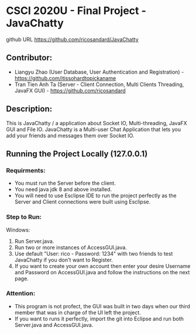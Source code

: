 # CSCI 2020U - Final Project - JavaChatty
github URL https://github.com/ricosandard/JavaChatty

## Contributor:
- Liangyu Zhao (User Database, User Authentication and Registration) - https://github.com/itissohardtopickaname
- Tran Tien Anh Ta (Server - Client Connection, Multi Clients Threading, JavaFX GUI) - https://github.com/ricosandard

## Description:
This is JavaChatty / a application about Socket IO, Multi-threading, JavaFX GUI and File IO.
JavaChatty is a Multi-user Chat Application that lets you add your friends and messages them over Socket IO.


## Running the Project Locally (127.0.0.1)
### Requirments:
- You must run the Server before the client.
- You need java jdk 8 and above installed.
- You will need to use Esclipse IDE to run the project perfectly as the Server and Client connections were built using Esclipse.

### Step to Run:
Windows:
1. Run Server.java. 
2. Run two or more instances of AccessGUI.java.
3. Use default "User: rico - Password: 1234" with two friends to test JavaChatty if you don't want to Register.
4. If you want to create your own account then enter your desire Username and Password on AccessGUI.java and follow the instructions on the next page.

### Attention:
- This program is not profect, the GUI was built in two days when our third member that was in charge of the UI left the project.
- If you want to runs it perfectly, import the git into Eclipse and run both Server.java and AccessGUI.java.
